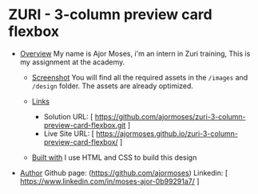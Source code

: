 # ZURI - 3-column preview card flexbox

- [Overview](#overview)
  My name is Ajor Moses, i'm an intern in Zuri training, This is my assignment at the academy.

  - [Screenshot](#screenshot)
    You will find all the required assets in the `/images` and `/design` folder. The assets are already optimized.

  - [Links](#links)

    - Solution URL: [ https://github.com/ajormoses/zuri-3-column-preview-card-flexbox.git ]
    - Live Site URL: [ https://ajormoses.github.io/zuri-3-column-preview-card-flexbox/ ]

  - [Built with](#built-with)
    I use HTML and CSS to build this design

- [Author](#author)
  Github page: (https://github.com/ajormoses)
  Linkedin: [ https://www.linkedin.com/in/moses-ajor-0b99291a7/ ]

